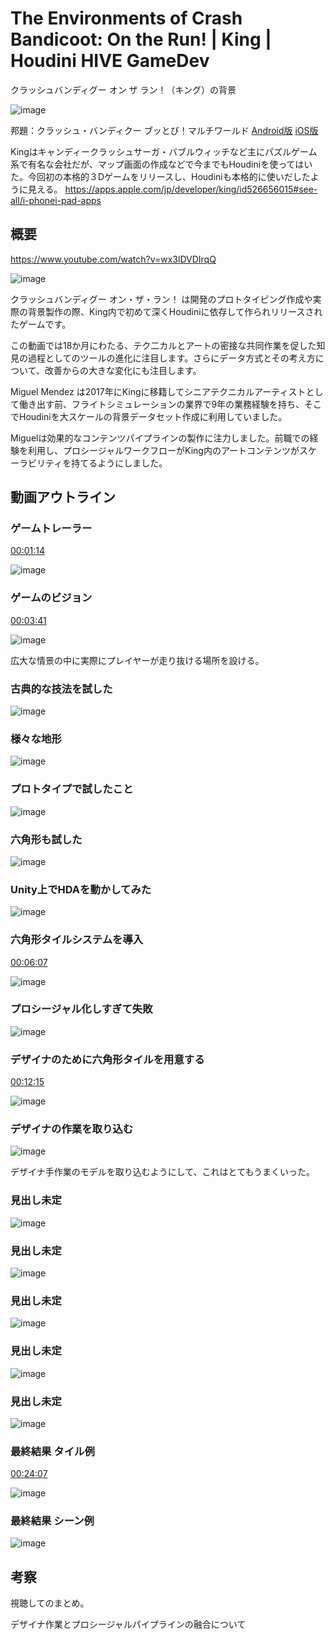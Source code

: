 # The Environments of Crash Bandicoot: On the Run! | King | Houdini HIVE GameDev

クラッシュバンディグー オン ザ ラン！（キング）の背景

![image](images/icon.jpg)

邦題：クラッシュ・バンディクー ブッとび！マルチワールド [Android版](https://play.google.com/store/apps/details?id=com.king.crash) [iOS版](https://apps.apple.com/jp/app/crash-bandicoot-on-the-run/id1510334752)

Kingはキャンディークラッシュサーガ・バブルウィッチなど主にパズルゲーム系で有名な会社だが、マップ画面の作成などで今までもHoudiniを使ってはいた。今回初の本格的３Dゲームをリリースし、Houdiniも本格的に使いだしたように見える。
https://apps.apple.com/jp/developer/king/id526656015#see-all/i-phonei-pad-apps


## 概要

https://www.youtube.com/watch?v=wx3lDVDIrqQ

![image](images/v00000.jpg)

クラッシュバンディグー オン・ザ・ラン！ は開発のプロトタイピング作成や実際の背景製作の際、King内で初めて深くHoudiniに依存して作られリリースされたゲームです。

この動画では18か月にわたる、テク二カルとアートの密接な共同作業を促した知見の過程としてのツールの進化に注目します。さらにデータ方式とその考え方について、改善からの大きな変化にも注目します。

Miguel Mendez は2017年にKingに移籍してシニアテクニカルアーティストとして働き出す前、フライトシミュレーションの業界で9年の業務経験を持ち、そこでHoudiniを大スケールの背景データセット作成に利用していました。

Miguelは効果的なコンテンツパイプラインの製作に注力しました。前職での経験を利用し、プロシージャルワークフローがKing内のアートコンテンツがスケーラビリティを持てるようにしました。

## 動画アウトライン

### ゲームトレーラー

[00:01:14](http://www.youtube.com/watch?v=wx3lDVDIrqQ?t=74s)

![image](images/v00001.jpg)

### ゲームのビジョン
[00:03:41](http://www.youtube.com/watch?v=wx3lDVDIrqQ?t=221s) 

![image](images/v00002.jpg)

広大な情景の中に実際にプレイヤーが走り抜ける場所を設ける。

### 古典的な技法を試した
![image](images/v00003.jpg)

### 様々な地形
![image](images/v00004.jpg)

### プロトタイプで試したこと
![image](images/v00005.jpg)

### 六角形も試した
![image](images/v00006.jpg)

### Unity上でHDAを動かしてみた
![image](images/v00008.jpg)

### 六角形タイルシステムを導入
[00:06:07](http://www.youtube.com/watch?v=wx3lDVDIrqQ?t=367s) 

![image](images/v00009.jpg)

### プロシージャル化しすぎて失敗
![image](images/v00010.jpg)

### デザイナのために六角形タイルを用意する
[00:12:15](http://www.youtube.com/watch?v=wx3lDVDIrqQ?t=735s) 

![image](images/v00011.jpg)

### デザイナの作業を取り込む
![image](images/v00012.jpg)

デザイナ手作業のモデルを取り込むようにして、これはとてもうまくいった。

### 見出し未定
![image](images/v00013.jpg)

### 見出し未定
![image](images/v00014.jpg)

### 見出し未定
![image](images/v00015.jpg)

### 見出し未定
![image](images/v00016.jpg)

### 見出し未定
![image](images/v00017.jpg)

### 最終結果 タイル例
[00:24:07](https://youtu.be/wx3lDVDIrqQ?t=1447s) 

![image](images/v00018.jpg)

### 最終結果 シーン例
![image](images/v00019.jpg)

## 考察

視聴してのまとめ。

デザイナ作業とプロシージャルパイプラインの融合について

